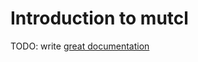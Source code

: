 # Introduction to mutcl

TODO: write [great documentation](http://jacobian.org/writing/what-to-write/)
